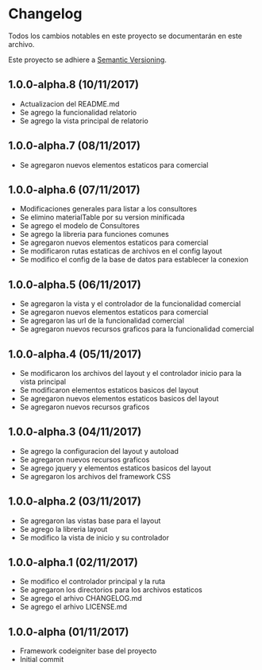 # Changelog
Todos los cambios notables en este proyecto se documentarán en este archivo.

Este proyecto se adhiere a [Semantic Versioning](http://semver.org/spec/v2.0.0.html).

## 1.0.0-alpha.8 (10/11/2017)
- Actualizacion del README.md
- Se agrego la funcionalidad relatorio
- Se agrego la vista principal de relatorio

## 1.0.0-alpha.7 (08/11/2017)
- Se agregaron nuevos elementos estaticos para comercial

## 1.0.0-alpha.6 (07/11/2017)
- Modificaciones generales para listar a los consultores
- Se elimino materialTable por su version minificada
- Se agrego el modelo de Consultores
- Se agrego la libreria para funciones comunes
- Se agregaron nuevos elementos estaticos para comercial
- Se modificaron rutas estaticas de archivos en el config layout
- Se modifico el config de la base de datos para establecer la conexion

## 1.0.0-alpha.5 (06/11/2017)
- Se agregaron la vista y el controlador de la funcionalidad comercial
- Se agregaron nuevos elementos estaticos para comercial
- Se agregaron las url de la funcionalidad comercial
- Se agregaron nuevos recursos graficos para la funcionalidad comercial

## 1.0.0-alpha.4 (05/11/2017)
- Se modificaron los archivos del layout y el controlador inicio para la vista principal
- Se modificaron elementos estaticos basicos del layout
- Se agregaron nuevos elementos estaticos basicos del layout
- Se agregaron nuevos recursos graficos

## 1.0.0-alpha.3 (04/11/2017)
- Se agrego la configuracion del layout y autoload
- Se agregaron nuevos recursos graficos
- Se agrego jquery y elementos estaticos basicos del layout
- Se agregaron los archivos del framework CSS

## 1.0.0-alpha.2 (03/11/2017)
- Se agregaron las vistas base para el layout
- Se agrego la libreria layout
- Se modifico la vista de inicio y su controlador

## 1.0.0-alpha.1 (02/11/2017)
- Se modifico el controlador principal y la ruta
- Se agregaron los directorios para los archivos estaticos
- Se agrego el arhivo CHANGELOG.md
- Se agrego el arhivo LICENSE.md

## 1.0.0-alpha (01/11/2017)
- Framework codeigniter base del proyecto
- Initial commit